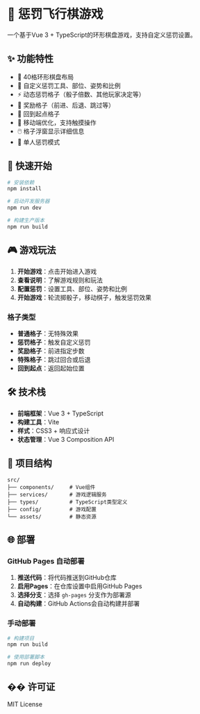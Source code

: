 # 🎲 惩罚飞行棋游戏

一个基于Vue 3 + TypeScript的环形棋盘游戏，支持自定义惩罚设置。

## ✨ 功能特性

- 🎲 40格环形棋盘布局
- 🎯 自定义惩罚工具、部位、姿势和比例
- ⚡ 动态惩罚格子（骰子倍数、其他玩家决定等）
- 🎁 奖励格子（前进、后退、跳过等）
- 🔄 回到起点格子
- 📱 移动端优化，支持触摸操作
- 🖱️ 格子浮窗显示详细信息
- 👤 单人惩罚模式

## 🚀 快速开始

```bash
# 安装依赖
npm install

# 启动开发服务器
npm run dev

# 构建生产版本
npm run build
```

## 🎮 游戏玩法

1. **开始游戏**：点击开始进入游戏
2. **查看说明**：了解游戏规则和玩法
3. **配置惩罚**：设置工具、部位、姿势和比例
4. **开始游戏**：轮流掷骰子，移动棋子，触发惩罚效果

### 格子类型
- **普通格子**：无特殊效果
- **惩罚格子**：触发自定义惩罚
- **奖励格子**：前进指定步数
- **特殊格子**：跳过回合或后退
- **回到起点**：返回起始位置

## 🛠️ 技术栈

- **前端框架**：Vue 3 + TypeScript
- **构建工具**：Vite
- **样式**：CSS3 + 响应式设计
- **状态管理**：Vue 3 Composition API

## 📁 项目结构

```
src/
├── components/     # Vue组件
├── services/       # 游戏逻辑服务
├── types/          # TypeScript类型定义
├── config/         # 游戏配置
└── assets/         # 静态资源
```

## 🌐 部署

### GitHub Pages 自动部署

1. **推送代码**：将代码推送到GitHub仓库
2. **启用Pages**：在仓库设置中启用GitHub Pages
3. **选择分支**：选择 `gh-pages` 分支作为部署源
4. **自动构建**：GitHub Actions会自动构建并部署

### 手动部署

```bash
# 构建项目
npm run build

# 使用部署脚本
npm run deploy
```

## �� 许可证

MIT License
